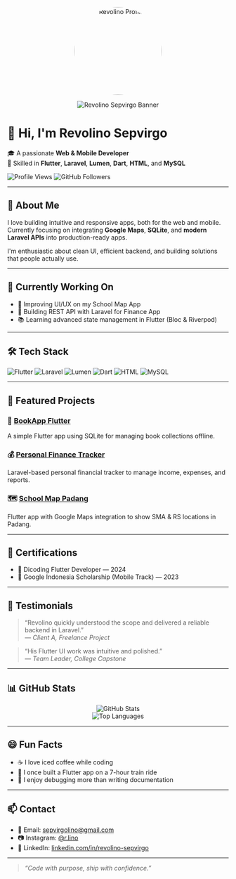 <p align="center">
  <img src="profil.jpg" alt="Revolino Profile" width="200" style="border-radius: 50%" />
</p>

<p align="center">
  <img src="https://i.ibb.co/ZVh01dm/banner-github-revolino.png" alt="Revolino Sepvirgo Banner" />
</p>

# 👋 Hi, I'm Revolino Sepvirgo

🎓 A passionate **Web & Mobile Developer**  
🔧 Skilled in **Flutter**, **Laravel**, **Lumen**, **Dart**, **HTML**, and **MySQL**

![Profile Views](https://komarev.com/ghpvc/?username=RevolinoSepvirgo&color=blue)
![GitHub Followers](https://img.shields.io/github/followers/RevolinoSepvirgo?label=Followers&style=social)

---

## 🚀 About Me

I love building intuitive and responsive apps, both for the web and mobile.  
Currently focusing on integrating **Google Maps**, **SQLite**, and **modern Laravel APIs** into production-ready apps.

I'm enthusiastic about clean UI, efficient backend, and building solutions that people actually use.

---

## 🔭 Currently Working On

- 🚧 Improving UI/UX on my School Map App
- 🔌 Building REST API with Laravel for Finance App
- 📚 Learning advanced state management in Flutter (Bloc & Riverpod)

---

## 🛠️ Tech Stack

![Flutter](https://img.shields.io/badge/Flutter-02569B?style=for-the-badge&logo=flutter&logoColor=white)
![Laravel](https://img.shields.io/badge/Laravel-F55247?style=for-the-badge&logo=laravel&logoColor=white)
![Lumen](https://img.shields.io/badge/Lumen-E74430?style=for-the-badge&logo=laravel&logoColor=white)
![Dart](https://img.shields.io/badge/Dart-0175C2?style=for-the-badge&logo=dart&logoColor=white)
![HTML](https://img.shields.io/badge/HTML5-E34F26?style=for-the-badge&logo=html5&logoColor=white)
![MySQL](https://img.shields.io/badge/MySQL-4479A1?style=for-the-badge&logo=mysql&logoColor=white)

---

## 📂 Featured Projects

### 📱 [BookApp Flutter](https://github.com/RevolinoSepvirgo/bookapp)
A simple Flutter app using SQLite for managing book collections offline.

### 💰 [Personal Finance Tracker](https://github.com/RevolinoSepvirgo/finance-app)
Laravel-based personal financial tracker to manage income, expenses, and reports.

### 🗺️ [School Map Padang](https://github.com/RevolinoSepvirgo/maps-school)
Flutter app with Google Maps integration to show SMA & RS locations in Padang.

---

## 🏅 Certifications

- 📜 Dicoding Flutter Developer — 2024  
- 📜 Google Indonesia Scholarship (Mobile Track) — 2023

---

## 💬 Testimonials

> “Revolino quickly understood the scope and delivered a reliable backend in Laravel.”  
> — *Client A, Freelance Project*

> “His Flutter UI work was intuitive and polished.”  
> — *Team Leader, College Capstone*

---

## 📊 GitHub Stats

<p align="center">
  <img src="https://github-readme-stats.vercel.app/api?username=RevolinoSepvirgo&show_icons=true&theme=tokyonight" alt="GitHub Stats" />
  <br>
  <img src="https://github-readme-stats.vercel.app/api/top-langs/?username=RevolinoSepvirgo&layout=compact&theme=tokyonight" alt="Top Languages" />
</p>

---

## 😄 Fun Facts

- ☕ I love iced coffee while coding  
- 🚆 I once built a Flutter app on a 7-hour train ride  
- 🐞 I enjoy debugging more than writing documentation  

---

## 📫 Contact

- 📧 Email: [sepvirgolino@gmail.com](mailto:sepvirgolino@gmail.com)  
- 📷 Instagram: [@r.lino](https://instagram.com/r.lino)  
- 💼 LinkedIn: [linkedin.com/in/revolino-sepvirgo](https://www.linkedin.com/in/revolino-sepvirgo)

---

> _“Code with purpose, ship with confidence.”_
